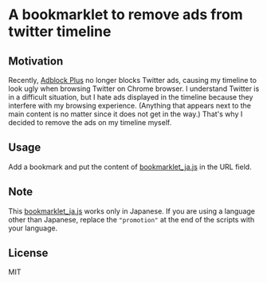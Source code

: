 # A bookmarklet to remove ads from twitter timeline

## Motivation

Recently, [Adblock Plus](https://chrome.google.com/webstore/detail/adblock-plus-free-ad-bloc/cfhdojbkjhnklbpkdaibdccddilifddb) no longer blocks Twitter ads, causing my timeline to look ugly when browsing Twitter on Chrome browser. I understand Twitter is in a difficult situation, but I hate ads displayed in the timeline because they interfere with my browsing experience. (Anything that appears next to the main content is no matter since it does not get in the way.) That's why I decided to remove the ads on my timeline myself.

## Usage

Add a bookmark and put the content of [bookmarklet_ja.js](bookmarklet_ja.js) in the URL field.

## Note

This [bookmarklet_ja.js](bookmarklet_ja.js) works only in Japanese. If you are using a language other than Japanese, replace the `"promotion"` at the end of the scripts with your language.

## License

MIT
